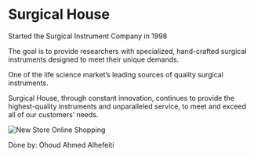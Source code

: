 # Surgical House
Started the Surgical Instrument Company in 1998

The goal is to provide researchers with specialized, hand-crafted surgical instruments designed to meet their unique demands. 

One of the life science market’s leading sources of quality surgical instruments. 

Surgical House, through constant innovation, continues to provide the highest-quality instruments and unparalleled service, to meet and exceed all of our customers’ needs.

![New Store Online Shopping](https://user-images.githubusercontent.com/36378728/225945093-f93a3030-3a07-44c2-bc54-f955fb10ff3c.jpg)

Done by: Ohoud Ahmed Alhefeiti
